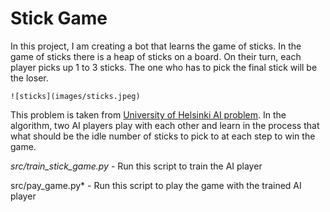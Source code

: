 
# Stick Game

In this project, I am creating a bot that learns the game of sticks. In the game of sticks there is a heap of sticks on a board. On their turn, each player picks up 1 to 3 sticks. The one who has to pick the final stick will be the loser. 

```
![sticks](images/sticks.jpeg)
```

This problem is taken from [University of Helsinki AI problem](http://nifty.stanford.edu/2014/laaksonen-vihavainen-game-of-sticks/).  In the algorithm, two AI players play with each other and learn in the process that what should be the idle number of sticks to pick to at each step to win the game. 



*src/train_stick_game.py* - Run this script to train the AI player

src/pay_game.py* - Run this script to play the game with the trained AI player
